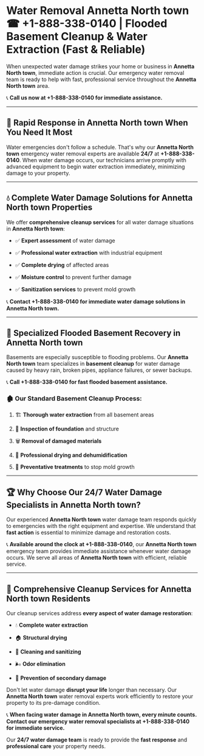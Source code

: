 # Water Removal Annetta North town ☎ +1-888-338-0140 | Flooded Basement Cleanup & Water Extraction (Fast & Reliable)

When unexpected water damage strikes your home or business in **Annetta North town**, immediate action is crucial. Our emergency water removal team is ready to help with fast, professional service throughout the **Annetta North town** area. 

📞 **Call us now at +1-888-338-0140 for immediate assistance.**
---
## 🚀 Rapid Response in Annetta North town When You Need It Most
Water emergencies don't follow a schedule. That's why our **Annetta North town** emergency water removal experts are available **24/7** at **+1-888-338-0140**. When water damage occurs, our technicians arrive promptly with advanced equipment to begin water extraction immediately, minimizing damage to your property.
---
## 💧 Complete Water Damage Solutions for Annetta North town Properties
We offer **comprehensive cleanup services** for all water damage situations in **Annetta North town**:
- ✅ **Expert assessment** of water damage  
- ✅ **Professional water extraction** with industrial equipment  
- ✅ **Complete drying** of affected areas  
- ✅ **Moisture control** to prevent further damage  
- ✅ **Sanitization services** to prevent mold growth  
📞 **Contact +1-888-338-0140 for immediate water damage solutions in Annetta North town.**
---
## 🌊 Specialized Flooded Basement Recovery in Annetta North town
Basements are especially susceptible to flooding problems. Our **Annetta North town** team specializes in **basement cleanup** for water damage caused by heavy rain, broken pipes, appliance failures, or sewer backups. 
📞 **Call +1-888-338-0140 for fast flooded basement assistance.**
### 🏚️ Our Standard Basement Cleanup Process:
1. 🏗️ **Thorough water extraction** from all basement areas  
2. 🔎 **Inspection of foundation** and structure  
3. 🗑️ **Removal of damaged materials**  
4. 💨 **Professional drying and dehumidification**  
5. 🚫 **Preventative treatments** to stop mold growth  
---
## 🏆 Why Choose Our 24/7 Water Damage Specialists in Annetta North town?
Our experienced **Annetta North town** water damage team responds quickly to emergencies with the right equipment and expertise. We understand that **fast action** is essential to minimize damage and restoration costs.
📞 **Available around the clock at +1-888-338-0140**, our **Annetta North town** emergency team provides immediate assistance whenever water damage occurs. We serve all areas of **Annetta North town** with efficient, reliable service.
---
## 🧹 Comprehensive Cleanup Services for Annetta North town Residents
Our cleanup services address **every aspect of water damage restoration**:
- 💧 **Complete water extraction**  
- 🏠 **Structural drying**  
- 🧼 **Cleaning and sanitizing**  
- 🌬️ **Odor elimination**  
- 🚫 **Prevention of secondary damage**  
Don't let water damage **disrupt your life** longer than necessary. Our **Annetta North town** water removal experts work efficiently to restore your property to its pre-damage condition.
📞 **When facing water damage in Annetta North town, every minute counts. Contact our emergency water removal specialists at +1-888-338-0140 for immediate service.**
Our **24/7 water damage team** is ready to provide the **fast response** and **professional care** your property needs.
